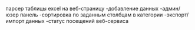 парсер таблицы excel на веб-страницу 
-добавление данных 
-админ/юзер панель 
-сортировка по заданным столбцам в категории 
-экспорт/импорт данных 
-статус посещений веб-сервиса
